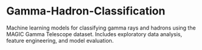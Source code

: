 # Gamma-Hadron-Classification
Machine learning models for classifying gamma rays and hadrons using the MAGIC Gamma Telescope dataset. Includes exploratory data analysis, feature engineering, and model evaluation.
